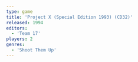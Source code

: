 ```yaml
---
type: game
title: 'Project X (Special Edition 1993) (CD32)'
released: 1994
editors: 
  - 'Team 17'
players: 2
genres:
  - 'Shoot Them Up'
---
```

